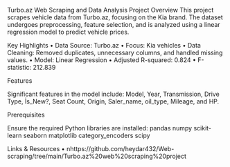 Turbo.az Web Scraping and Data Analysis Project
Overview
This project scrapes vehicle data from Turbo.az, focusing on the Kia brand. The dataset undergoes preprocessing, feature selection, and is analyzed using a linear regression model to predict vehicle prices.

Key Highlights
•	Data Source: Turbo.az
•	Focus: Kia vehicles
•	Data Cleaning: Removed duplicates, unnecessary columns, and handled missing values.
•	Model: Linear Regression
•	Adjusted R-squared: 0.824
•	F-statistic: 212.839

Features

Significant features in the model include: Model, Year, Transmission, Drive Type, İs_New?, Seat Count, Origin, Saler_name, oil_type, Mileage, and HP.

Prerequisites

Ensure the required Python libraries are installed:
pandas 
numpy 
scikit-learn 
seaborn 
matplotlib 
category_encoders 
scipy 

Links & Resources
•	nhttps://github.com/heydar432/Web-scraping/tree/main/Turbo.az%20web%20scraping%20project

